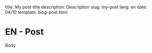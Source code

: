 title: My post title
description: Description
slug: my-post
lang: en
date: 04/10
template: blog-post.html

# EN - Post

Body
